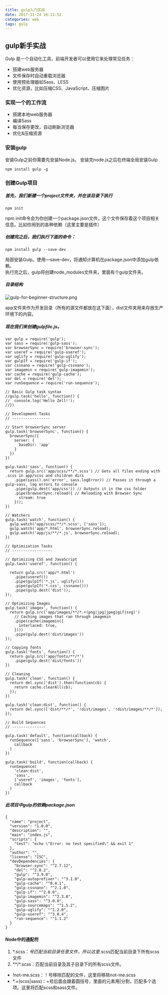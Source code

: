```yaml
---
title: gulp入门实战
date: 2017-11-24 16:11:52
categories: web
tags: gulp
---
```

## gulp新手实战

Gulp 是一个自动化工具，前端开发者可以使用它来处理常见任务：
- 搭建web服务器
- 文件保存时自动重载浏览器
- 使用预处理器如Sass、LESS
- 优化资源，比如压缩CSS、JavaScript、压缩图片


### 实现一个的工作流
- 搭建本地web服务器
- 编译Sass
- 每当保存更改，自动刷新浏览器
- 优化&压缩资源

### 安装gulp
安装Gulp之前你需要先安装Node.js。
安装完node.js之后在终端全局安装Gulp
```
npm install gulp -g
```

### 创建Gulp项目
##### 首先，我们新建一个project文件夹，并在该目录下执行
```
npm init
```
npm init命令会为你创建一个package.json文件，这个文件保存着这个项目相关信息。比如你用到的各种依赖（这里主要是插件）<br>


##### 创建完之后，我们执行下面的命令：<br>
```
npm install gulp --save-dev
```

局部安装Gulp。使用—save-dev，将通知计算机在package.json中添加gulp依赖。<br>
执行完之后，gulp将创建node_modules文件夹，里面有个gulp文件夹。

##### 目录结构
![gulp-for-beginner-structure.png](http://upload-images.jianshu.io/upload_images/3406013-758766fcf826ada8.png?imageMogr2/auto-orient/strip%7CimageView2/2/w/1240)

app文件夹作为开发目录（所有的源文件都放在这下面），dist文件夹用来存放生产环境下的内容。


##### 现在我们来创建gulpfile.js。

```
var gulp = require('gulp');
var sass = require('gulp-sass');
var browserSync = require('browser-sync');
var useref = require('gulp-useref');
var uglify = require('gulp-uglify');
var gulpIf = require('gulp-if');
var cssnano = require('gulp-cssnano');
var imagemin = require('gulp-imagemin');
var cache = require('gulp-cache');
var del = require('del');
var runSequence = require('run-sequence');

// Basic Gulp task syntax
//gulp.task('hello', function() {
//  console.log('Hello Zell!');
//})

// Development Tasks
// -----------------

// Start browserSync server
gulp.task('browserSync', function() {
  browserSync({
    server: {
      baseDir: 'app'
    }
  })
})

gulp.task('sass', function() {
  return gulp.src('app/scss/**/*.scss') // Gets all files ending with .scss in app/scss and children dirs
    .pipe(sass().on('error', sass.logError)) // Passes it through a gulp-sass, log errors to console
    .pipe(gulp.dest('app/css')) // Outputs it in the css folder
    .pipe(browserSync.reload({ // Reloading with Browser Sync
      stream: true
    }));
})

// Watchers
gulp.task('watch', function() {
  gulp.watch('app/scss/**/*.scss', ['sass']);
  gulp.watch('app/*.html', browserSync.reload);
  gulp.watch('app/js/**/*.js', browserSync.reload);
})

// Optimization Tasks
// ------------------

// Optimizing CSS and JavaScript
gulp.task('useref', function() {

  return gulp.src('app/*.html')
    .pipe(useref())
    .pipe(gulpIf('*.js', uglify()))
    .pipe(gulpIf('*.css', cssnano()))
    .pipe(gulp.dest('dist'));
});

// Optimizing Images
gulp.task('images', function() {
  return gulp.src('app/images/**/*.+(png|jpg|jpeg|gif|svg)')
    // Caching images that ran through imagemin
    .pipe(cache(imagemin({
      interlaced: true,
    })))
    .pipe(gulp.dest('dist/images'))
});

// Copying fonts
gulp.task('fonts', function() {
  return gulp.src('app/fonts/**/*')
    .pipe(gulp.dest('dist/fonts'))
})

// Cleaning
gulp.task('clean', function() {
  return del.sync('dist').then(function(cb) {
    return cache.clearAll(cb);
  });
})

gulp.task('clean:dist', function() {
  return del.sync(['dist/**/*', '!dist/images', '!dist/images/**/*']);
});

// Build Sequences
// ---------------

gulp.task('default', function(callback) {
  runSequence(['sass', 'browserSync'], 'watch',
    callback
  )
})

gulp.task('build', function(callback) {
  runSequence(
    'clean:dist',
    'sass',
    ['useref', 'images', 'fonts'],
    callback
  )
})
```
##### 此项目中gulp的依赖package.json
```
{
  "name": "project",
  "version": "1.0.0",
  "description": "",
  "main": "index.js",
  "scripts": {
    "test": "echo \"Error: no test specified\" && exit 1"
  },
  "author": "",
  "license": "ISC",
  "devDependencies": {
    "browser-sync": "^2.7.12",
    "del": "^2.0.2",
    "gulp": "^3.9.0",
    "gulp-autoprefixer": "^3.1.0",
    "gulp-cache": "^0.4.1",
    "gulp-cssnano": "^2.1.0",
    "gulp-if": "^2.0.0",
    "gulp-imagemin": "^2.3.0",
    "gulp-sass": "^3.0.0",
    "gulp-sourcemaps": "^1.5.2",
    "gulp-uglify": "^1.2.0",
    "gulp-useref": "^3.0.4",
    "run-sequence": "^1.1.2"
  }
}
```


#### Node中的通配符
1. *.scss：*号匹配当前目录任意文件，所以这里*.scss匹配当前目录下所有scss文件
2. **/*.scss：匹配当前目录及其子目录下的所有scss文件。
- !not-me.scss：！号移除匹配的文件，这里将移除not-me.scss
- *.+(scss|sass)：+号后面会跟着圆括号，里面的元素用|分割，匹配多个选项。这里将匹配scss和sass文件。
